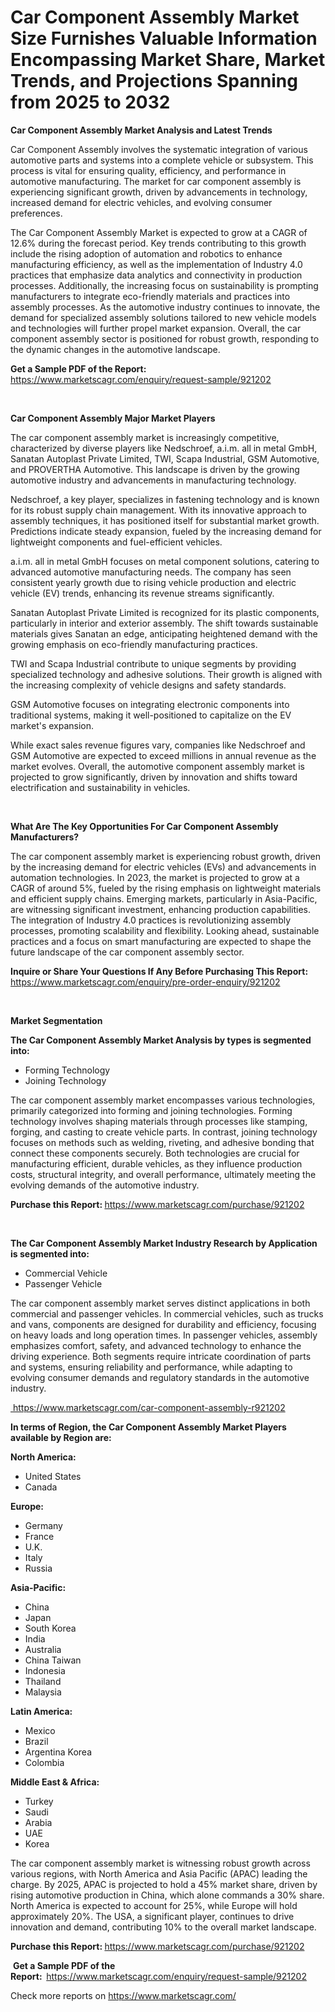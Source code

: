 <p><h1>Car Component Assembly Market Size Furnishes Valuable Information Encompassing Market Share, Market Trends, and Projections Spanning from 2025 to 2032</h1></p><p><strong>Car Component Assembly Market Analysis and Latest Trends</strong></p>
<p><p>Car Component Assembly involves the systematic integration of various automotive parts and systems into a complete vehicle or subsystem. This process is vital for ensuring quality, efficiency, and performance in automotive manufacturing. The market for car component assembly is experiencing significant growth, driven by advancements in technology, increased demand for electric vehicles, and evolving consumer preferences.</p><p>The Car Component Assembly Market is expected to grow at a CAGR of 12.6% during the forecast period. Key trends contributing to this growth include the rising adoption of automation and robotics to enhance manufacturing efficiency, as well as the implementation of Industry 4.0 practices that emphasize data analytics and connectivity in production processes. Additionally, the increasing focus on sustainability is prompting manufacturers to integrate eco-friendly materials and practices into assembly processes. As the automotive industry continues to innovate, the demand for specialized assembly solutions tailored to new vehicle models and technologies will further propel market expansion. Overall, the car component assembly sector is positioned for robust growth, responding to the dynamic changes in the automotive landscape.</p></p>
<p><strong>Get a Sample PDF of the Report:&nbsp;</strong> <a href="https://www.marketscagr.com/enquiry/request-sample/921202?utm_campaign=3442&utm_medium=2&utm_source=Github&utm_content=ia&utm_term=11042025&utm_id=car-component-assembly">https://www.marketscagr.com/enquiry/request-sample/921202</a></p>
<p>&nbsp;</p>
<p><strong>Car Component Assembly Major Market Players</strong></p>
<p><p>The car component assembly market is increasingly competitive, characterized by diverse players like Nedschroef, a.i.m. all in metal GmbH, Sanatan Autoplast Private Limited, TWI, Scapa Industrial, GSM Automotive, and PROVERTHA Automotive. This landscape is driven by the growing automotive industry and advancements in manufacturing technology.</p><p>Nedschroef, a key player, specializes in fastening technology and is known for its robust supply chain management. With its innovative approach to assembly techniques, it has positioned itself for substantial market growth. Predictions indicate steady expansion, fueled by the increasing demand for lightweight components and fuel-efficient vehicles.</p><p>a.i.m. all in metal GmbH focuses on metal component solutions, catering to advanced automotive manufacturing needs. The company has seen consistent yearly growth due to rising vehicle production and electric vehicle (EV) trends, enhancing its revenue streams significantly.</p><p>Sanatan Autoplast Private Limited is recognized for its plastic components, particularly in interior and exterior assembly. The shift towards sustainable materials gives Sanatan an edge, anticipating heightened demand with the growing emphasis on eco-friendly manufacturing practices.</p><p>TWI and Scapa Industrial contribute to unique segments by providing specialized technology and adhesive solutions. Their growth is aligned with the increasing complexity of vehicle designs and safety standards. </p><p>GSM Automotive focuses on integrating electronic components into traditional systems, making it well-positioned to capitalize on the EV market's expansion.</p><p>While exact sales revenue figures vary, companies like Nedschroef and GSM Automotive are expected to exceed millions in annual revenue as the market evolves. Overall, the automotive component assembly market is projected to grow significantly, driven by innovation and shifts toward electrification and sustainability in vehicles.</p></p>
<p>&nbsp;</p>
<p><strong>What Are The Key Opportunities For Car Component Assembly Manufacturers?</strong></p>
<p><p>The car component assembly market is experiencing robust growth, driven by the increasing demand for electric vehicles (EVs) and advancements in automation technologies. In 2023, the market is projected to grow at a CAGR of around 5%, fueled by the rising emphasis on lightweight materials and efficient supply chains. Emerging markets, particularly in Asia-Pacific, are witnessing significant investment, enhancing production capabilities. The integration of Industry 4.0 practices is revolutionizing assembly processes, promoting scalability and flexibility. Looking ahead, sustainable practices and a focus on smart manufacturing are expected to shape the future landscape of the car component assembly sector.</p></p>
<p><strong>Inquire or Share Your Questions If Any Before Purchasing This Report:</strong> <a href="https://www.marketscagr.com/enquiry/pre-order-enquiry/921202?utm_campaign=3442&utm_medium=2&utm_source=Github&utm_content=ia&utm_term=11042025&utm_id=car-component-assembly">https://www.marketscagr.com/enquiry/pre-order-enquiry/921202</a></p>
<p>&nbsp;</p>
<p><strong>Market Segmentation</strong></p>
<p><strong>The Car Component Assembly Market Analysis by types is segmented into:</strong></p>
<p><ul><li>Forming Technology</li><li>Joining Technology</li></ul></p>
<p><p>The car component assembly market encompasses various technologies, primarily categorized into forming and joining technologies. Forming technology involves shaping materials through processes like stamping, forging, and casting to create vehicle parts. In contrast, joining technology focuses on methods such as welding, riveting, and adhesive bonding that connect these components securely. Both technologies are crucial for manufacturing efficient, durable vehicles, as they influence production costs, structural integrity, and overall performance, ultimately meeting the evolving demands of the automotive industry.</p></p>
<p><strong>Purchase this Report:&nbsp;</strong><a href="https://www.marketscagr.com/purchase/921202?utm_campaign=3442&utm_medium=2&utm_source=Github&utm_content=ia&utm_term=11042025&utm_id=car-component-assembly">https://www.marketscagr.com/purchase/921202</a></p>
<p>&nbsp;</p>
<p><strong>The Car Component Assembly Market Industry Research by Application is segmented into:</strong></p>
<p><ul><li>Commercial Vehicle</li><li>Passenger Vehicle</li></ul></p>
<p><p>The car component assembly market serves distinct applications in both commercial and passenger vehicles. In commercial vehicles, such as trucks and vans, components are designed for durability and efficiency, focusing on heavy loads and long operation times. In passenger vehicles, assembly emphasizes comfort, safety, and advanced technology to enhance the driving experience. Both segments require intricate coordination of parts and systems, ensuring reliability and performance, while adapting to evolving consumer demands and regulatory standards in the automotive industry.</p></p>
<p><a href="https://www.marketscagr.com/car-component-assembly-r921202?utm_campaign=3442&utm_medium=2&utm_source=Github&utm_content=ia&utm_term=11042025&utm_id=car-component-assembly">&nbsp;https://www.marketscagr.com/car-component-assembly-r921202</a></p>
<p><strong>In terms of Region, the Car Component Assembly Market Players available by Region are:</strong></p>
<p>
    <p> <strong> North America: </strong>
        <ul>
            <li>United States</li>
            <li>Canada</li>
        </ul>
        </p> 
    <p> <strong> Europe: </strong>
        <ul>
            <li>Germany</li>
            <li>France</li>
            <li>U.K.</li>
            <li>Italy</li>
            <li>Russia</li>
        </ul>
        </p> 
    <p> <strong> Asia-Pacific: </strong>
        <ul>
            <li>China</li>
            <li>Japan</li>
            <li>South Korea</li>
            <li>India</li>
            <li>Australia</li>
            <li>China Taiwan</li>
            <li>Indonesia</li>
            <li>Thailand</li>
            <li>Malaysia</li>
        </ul>
        </p> 
    <p> <strong> Latin America: </strong>
        <ul>
            <li>Mexico</li>
            <li>Brazil</li>
            <li>Argentina Korea</li>
            <li>Colombia</li>
        </ul>
        </p> 
    <p> <strong> Middle East & Africa: </strong>
        <ul>
            <li>Turkey</li>
            <li>Saudi</li>
            <li>Arabia</li>
            <li>UAE</li>
            <li>Korea</li>
        </ul>
    </p>
    </p>
<p><p>The car component assembly market is witnessing robust growth across various regions, with North America and Asia Pacific (APAC) leading the charge. By 2025, APAC is projected to hold a 45% market share, driven by rising automotive production in China, which alone commands a 30% share. North America is expected to account for 25%, while Europe will hold approximately 20%. The USA, a significant player, continues to drive innovation and demand, contributing 10% to the overall market landscape.</p></p>
<p><strong>Purchase this Report: </strong><a href="https://www.marketscagr.com/purchase/921202?utm_campaign=3442&utm_medium=2&utm_source=Github&utm_content=ia&utm_term=11042025&utm_id=car-component-assembly">https://www.marketscagr.com/purchase/921202</a></p>
<p>&nbsp;<strong>Get a Sample PDF of the Report:&nbsp;&nbsp;</strong><a href="https://www.marketscagr.com/enquiry/request-sample/921202?utm_campaign=3442&utm_medium=2&utm_source=Github&utm_content=ia&utm_term=11042025&utm_id=car-component-assembly">https://www.marketscagr.com/enquiry/request-sample/921202</a></p>
<p><strong></strong></p>
<p>Check more reports on <a href="https://www.marketscagr.com/?utm_campaign=3442&utm_medium=2&utm_source=Github&utm_content=ia&utm_term=11042025&utm_id=car-component-assembly">https://www.marketscagr.com/</a></p>